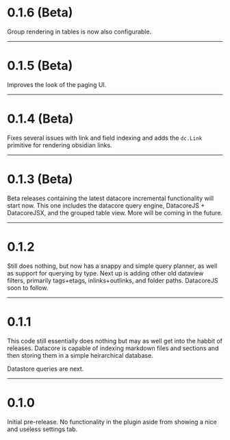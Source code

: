 # 0.1.6 (Beta)

Group rendering in tables is now also configurable.

---

# 0.1.5 (Beta)

Improves the look of the paging UI.

---

# 0.1.4 (Beta)

Fixes several issues with link and field indexing and adds the `dc.Link` primitive for rendering obsidian links.


---

# 0.1.3 (Beta)

Beta releases containing the latest datacore incremental functionality will start now. This one includes the datacore query engine, DatacoreJS + DatacoreJSX, and the grouped table view. More will be coming in the future.

---

# 0.1.2

Still does nothing, but now has a snappy and simple query planner, as well as support for querying by type.
Next up is adding other old dataview filters, primarily tags+etags, inlinks+outlinks, and folder paths. DatacoreJS soon
to follow.

---

# 0.1.1

This code still essentially does nothing but may as well get into the habbit of releases. Datacore is capable of
indexing markdown files and sections and then storing them in a simple heirarchical database.

Datastore queries are next.

---

# 0.1.0

Initial pre-release. No functionality in the plugin aside from showing a nice and useless settings tab.